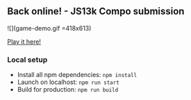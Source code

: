 ## Back online! - JS13k Compo submission

![](game-demo.gif =418x613)

[Play it here!](https://back-online-js-13k.firebaseapp.com/)

### Local setup

- Install all npm dependencies: `npm install`
- Launch on localhost: `npm run start`
- Build for production: `npm run build`
